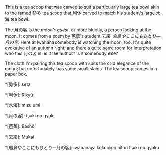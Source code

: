 This is a tea scoop that was carved to suit a particularly large tea bowl akin to the famed 勢多 tea scoop that 利休 carved to match his student's large 水海 tea bowl.

The 月の客 is the *moon's guest*, or more bluntly, a person looking at the moon. It comes from a poem by 芭蕉's student 去来: *岩鼻やここにもひとり—月の客*. Here at Iwahana somebody is watching the moon, too. It's quite evokative of an autumn night; and there's quite some room for interpretation who this 月の客 is: Is it the author? Is it somebody else?

The cloth I'm pairing this tea scoop with suits the cold elegance of the moon; but unfortunately, has some small stains. The tea scoop comes in a paper box.

*[勢多]: seta

*[利休]: Rikyū

*[水海]: mizu umi

*[月の客]: tsuki no gyaku

*[芭蕉]: Bashō

*[去来]: Mukai

*[岩鼻やここにもひとり—月の客]: iwahanaya kokonimo hitori tsuki no gyaku
